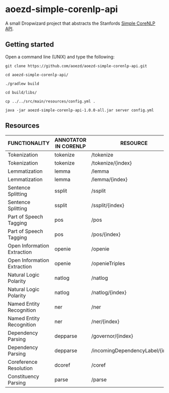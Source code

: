 # aoezd-simple-corenlp-api

A small Dropwizard project that abstracts the Stanfords [Simple CoreNLP API](https://stanfordnlp.github.io/CoreNLP/simple.html).

## Getting started

Open a command line (UNIX) and type the following:

```
git clone https://github.com/aoezd/aoezd-simple-corenlp-api.git

cd aoezd-simple-corenlp-api/

./gradlew build

cd build/libs/

cp ../../src/main/resources/config.yml .

java -jar aoezd-simple-corenlp-api-1.0.0-all.jar server config.yml
```

## Resources
FUNCTIONALITY | ANNOTATOR IN CORENLP | RESOURCE
------------ | ------------- | -------------
Tokenization | tokenize | /tokenize
Tokenization | tokenize | /tokenize/{index}
Lemmatization | lemma | /lemma
Lemmatization | lemma | /lemma/{index}
Sentence Splitting | ssplit | /ssplit
Sentence Splitting | ssplit | /ssplit/{index}
Part of Speech Tagging | pos | /pos
Part of Speech Tagging | pos | /pos/{index}
Open Information Extraction | openie | /openie
Open Information Extraction | openie | /openieTriples
Natural Logic Polarity | natlog | /natlog
Natural Logic Polarity | natlog | /natlog/{index}
Named Entity Recognition | ner | /ner
Named Entity Recognition | ner | /ner/{index}
Dependency Parsing | depparse | /governor/{index}
Dependency Parsing | depparse | /incomingDependencyLabel/{index}
Coreference Resolution | dcoref | /coref
Constituency Parsing | parse | /parse
